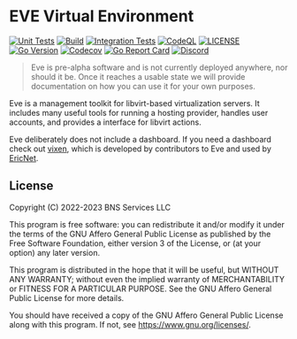 # EVE Virtual Environment

[![Unit Tests](https://img.shields.io/github/actions/workflow/status/BasedDevelopment/eve/unit-tests.yml?logoColor=eceff4&colorA=4c566a&colorB=88c0d0&label=Unit%20Tests&logo=github&style=for-the-badge)](https://github.com/BasedDevelopment/eve/actions/)
[![Build](https://img.shields.io/github/actions/workflow/status/BasedDevelopment/eve/build.yml?logoColor=eceff4&colorA=4c566a&colorB=88c0d0&label=Build&logo=github&style=for-the-badge)](https://github.com/BasedDevelopment/eve/actions/)
[![Integration Tests](https://img.shields.io/github/actions/workflow/status/BasedDevelopment/eve/integration-tests.yml?logoColor=eceff4&colorA=4c566a&colorB=88c0d0&label=Integration%20Tests&logo=github&style=for-the-badge)](https://github.com/BasedDevelopment/eve/actions/)
[![CodeQL](https://img.shields.io/github/actions/workflow/status/BasedDevelopment/eve/codeql.yml?logoColor=eceff4&colorA=4c566a&colorB=88c0d0&label=CodeQL&logo=github&style=for-the-badge)](https://github.com/BasedDevelopment/eve/actions/)
[![LICENSE](https://img.shields.io/github/license/BasedDevelopment/eve?colorA=4c566a&colorB=88c0d0&style=for-the-badge&logo=gnu)](COPYING)
[![Go Version](https://img.shields.io/github/go-mod/go-version/BasedDevelopment/eve?logoColor=eceff4&colorA=4c566a&colorB=88c0d0&style=for-the-badge&logo=go)](go.mod)
[![Codecov](https://img.shields.io/codecov/c/github/BasedDevelopment/eve?token=BWEQXELJIR&colorA=4c566a&colorB=88c0d0&style=for-the-badge&logo=codecov)](https://codecov.io/gh/BasedDevelopment/eve)
[![Go Report Card](https://goreportcard.com/badge/github.com/BasedDevelopment/eve?colorA=4c566a&colorB=88c0d0&style=for-the-badge)](https://goreportcard.com/report/github.com/BasedDevelopment/eve)
[![Discord](https://img.shields.io/discord/953132558445588571?style=for-the-badge&colorA=4c566a&colorB=88c0d0&logo=discord)](https://discord.gg/WWzAHPtqGK)


> Eve is pre-alpha software and is not currently deployed anywhere, nor should it be. Once it reaches a usable state we will provide documentation on how you can use it for your own purposes.

Eve is a management toolkit for libvirt-based virtualization servers. It includes many useful tools for running a hosting provider, handles user accounts, and provides a interface for libvirt actions.

Eve deliberately does not include a dashboard. If you need a dashboard check out [vixen](https://github.com/lukewhrit/vixen), which is developed by contributors to Eve and used by [EricNet](https://as206628.net).

## License

Copyright (C) 2022-2023  BNS Services LLC

This program is free software: you can redistribute it and/or modify
it under the terms of the GNU Affero General Public License as published by
the Free Software Foundation, either version 3 of the License, or
(at your option) any later version.

This program is distributed in the hope that it will be useful,
but WITHOUT ANY WARRANTY; without even the implied warranty of
MERCHANTABILITY or FITNESS FOR A PARTICULAR PURPOSE.  See the
GNU Affero General Public License for more details.

You should have received a copy of the GNU Affero General Public License
along with this program.  If not, see <https://www.gnu.org/licenses/>.
